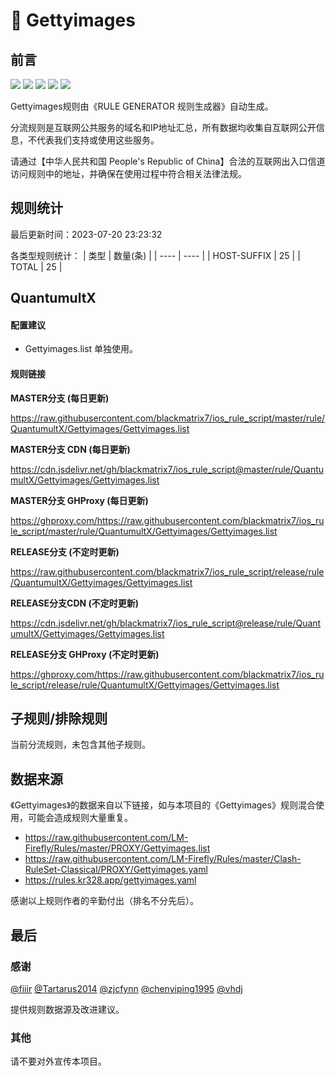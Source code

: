 # 🧸 Gettyimages

## 前言

![](https://shields.io/badge/-移除重复规则-ff69b4) ![](https://shields.io/badge/-DOMAIN与DOMAIN--SUFFIX合并-green) ![](https://shields.io/badge/-DOMAIN--SUFFIX间合并-critical) ![](https://shields.io/badge/-DOMAIN--SUFFIX与DOMAIN--KEYWORD合并-blue) ![](https://shields.io/badge/-IP--CIDR(6)合并-blueviolet) 

Gettyimages规则由《RULE GENERATOR 规则生成器》自动生成。

分流规则是互联网公共服务的域名和IP地址汇总，所有数据均收集自互联网公开信息，不代表我们支持或使用这些服务。

请通过【中华人民共和国 People's Republic of China】合法的互联网出入口信道访问规则中的地址，并确保在使用过程中符合相关法律法规。

## 规则统计

最后更新时间：2023-07-20 23:23:32

各类型规则统计：
| 类型 | 数量(条)  | 
| ---- | ----  |
| HOST-SUFFIX | 25  | 
| TOTAL | 25  | 


## QuantumultX 

#### 配置建议
- Gettyimages.list 单独使用。

#### 规则链接
**MASTER分支 (每日更新)**

https://raw.githubusercontent.com/blackmatrix7/ios_rule_script/master/rule/QuantumultX/Gettyimages/Gettyimages.list

**MASTER分支 CDN (每日更新)**

https://cdn.jsdelivr.net/gh/blackmatrix7/ios_rule_script@master/rule/QuantumultX/Gettyimages/Gettyimages.list

**MASTER分支 GHProxy (每日更新)**

https://ghproxy.com/https://raw.githubusercontent.com/blackmatrix7/ios_rule_script/master/rule/QuantumultX/Gettyimages/Gettyimages.list

**RELEASE分支 (不定时更新)**

https://raw.githubusercontent.com/blackmatrix7/ios_rule_script/release/rule/QuantumultX/Gettyimages/Gettyimages.list

**RELEASE分支CDN (不定时更新)**

https://cdn.jsdelivr.net/gh/blackmatrix7/ios_rule_script@release/rule/QuantumultX/Gettyimages/Gettyimages.list

**RELEASE分支 GHProxy (不定时更新)**

https://ghproxy.com/https://raw.githubusercontent.com/blackmatrix7/ios_rule_script/release/rule/QuantumultX/Gettyimages/Gettyimages.list

## 子规则/排除规则


当前分流规则，未包含其他子规则。

## 数据来源

《Gettyimages》的数据来自以下链接，如与本项目的《Gettyimages》规则混合使用，可能会造成规则大量重复。

- https://raw.githubusercontent.com/LM-Firefly/Rules/master/PROXY/Gettyimages.list
- https://raw.githubusercontent.com/LM-Firefly/Rules/master/Clash-RuleSet-Classical/PROXY/Gettyimages.yaml
- https://rules.kr328.app/gettyimages.yaml


感谢以上规则作者的辛勤付出（排名不分先后）。

## 最后

### 感谢

[@fiiir](https://github.com/fiiir) [@Tartarus2014](https://github.com/Tartarus2014) [@zjcfynn](https://github.com/zjcfynn) [@chenyiping1995](https://github.com/chenyiping1995) [@vhdj](https://github.com/vhdj)

提供规则数据源及改进建议。

### 其他

请不要对外宣传本项目。